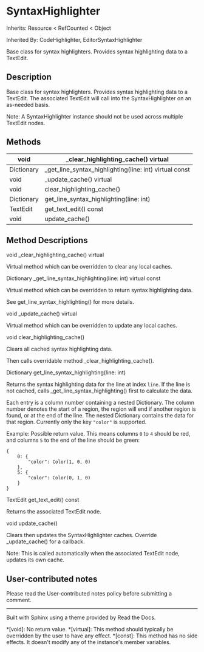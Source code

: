 # SyntaxHighlighter

Inherits: Resource < RefCounted < Object

Inherited By: CodeHighlighter, EditorSyntaxHighlighter

Base class for syntax highlighters. Provides syntax highlighting data to a
TextEdit.

## Description

Base class for syntax highlighters. Provides syntax highlighting data to a
TextEdit. The associated TextEdit will call into the SyntaxHighlighter on an
as-needed basis.

Note: A SyntaxHighlighter instance should not be used across multiple TextEdit
nodes.

## Methods

void | _clear_highlighting_cache() virtual  
---|---  
Dictionary | _get_line_syntax_highlighting(line: int) virtual const  
void | _update_cache() virtual  
void | clear_highlighting_cache()  
Dictionary | get_line_syntax_highlighting(line: int)  
TextEdit | get_text_edit() const  
void | update_cache()  
  
## Method Descriptions

void _clear_highlighting_cache() virtual

Virtual method which can be overridden to clear any local caches.

Dictionary _get_line_syntax_highlighting(line: int) virtual const

Virtual method which can be overridden to return syntax highlighting data.

See get_line_syntax_highlighting() for more details.

void _update_cache() virtual

Virtual method which can be overridden to update any local caches.

void clear_highlighting_cache()

Clears all cached syntax highlighting data.

Then calls overridable method _clear_highlighting_cache().

Dictionary get_line_syntax_highlighting(line: int)

Returns the syntax highlighting data for the line at index `line`. If the line
is not cached, calls _get_line_syntax_highlighting() first to calculate the
data.

Each entry is a column number containing a nested Dictionary. The column
number denotes the start of a region, the region will end if another region is
found, or at the end of the line. The nested Dictionary contains the data for
that region. Currently only the key `"color"` is supported.

Example: Possible return value. This means columns `0` to `4` should be red,
and columns `5` to the end of the line should be green:

    
    
    {
        0: {
            "color": Color(1, 0, 0)
        },
        5: {
            "color": Color(0, 1, 0)
        }
    }
    

TextEdit get_text_edit() const

Returns the associated TextEdit node.

void update_cache()

Clears then updates the SyntaxHighlighter caches. Override _update_cache() for
a callback.

Note: This is called automatically when the associated TextEdit node, updates
its own cache.

## User-contributed notes

Please read the User-contributed notes policy before submitting a comment.

* * *

Built with Sphinx using a theme provided by Read the Docs.

  *[void]: No return value.
  *[virtual]: This method should typically be overridden by the user to have any effect.
  *[const]: This method has no side effects. It doesn't modify any of the instance's member variables.

